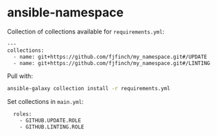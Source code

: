 # ansible-namespace
Collection of collections available for `requirements.yml`:
```bash
---
collections:
  - name: git+https://github.com/fjfinch/my_namespace.git#/UPDATE
  - name: git+https://github.com/fjfinch/my_namespace.git#/LINTING
```

Pull with:
```bash
ansible-galaxy collection install -r requirements.yml
```

Set collections in `main.yml`:
```bash
  roles:
    - GITHUB.UPDATE.ROLE
    - GITHUB.LINTING.ROLE
```
